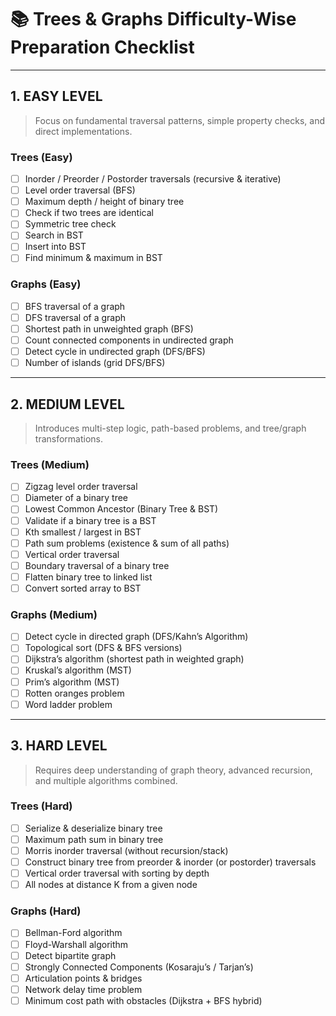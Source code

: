 # 📚 Trees & Graphs Difficulty-Wise Preparation Checklist

---

## 1. EASY LEVEL
> Focus on fundamental traversal patterns, simple property checks, and direct implementations.

### Trees (Easy)
- [ ] Inorder / Preorder / Postorder traversals (recursive & iterative)  
- [ ] Level order traversal (BFS)  
- [ ] Maximum depth / height of binary tree  
- [ ] Check if two trees are identical  
- [ ] Symmetric tree check  
- [ ] Search in BST  
- [ ] Insert into BST  
- [ ] Find minimum & maximum in BST  

### Graphs (Easy)
- [ ] BFS traversal of a graph  
- [ ] DFS traversal of a graph  
- [ ] Shortest path in unweighted graph (BFS)  
- [ ] Count connected components in undirected graph  
- [ ] Detect cycle in undirected graph (DFS/BFS)  
- [ ] Number of islands (grid DFS/BFS)  

---

## 2. MEDIUM LEVEL
> Introduces multi-step logic, path-based problems, and tree/graph transformations.

### Trees (Medium)
- [ ] Zigzag level order traversal  
- [ ] Diameter of a binary tree  
- [ ] Lowest Common Ancestor (Binary Tree & BST)  
- [ ] Validate if a binary tree is a BST  
- [ ] Kth smallest / largest in BST  
- [ ] Path sum problems (existence & sum of all paths)  
- [ ] Vertical order traversal  
- [ ] Boundary traversal of a binary tree  
- [ ] Flatten binary tree to linked list  
- [ ] Convert sorted array to BST  

### Graphs (Medium)
- [ ] Detect cycle in directed graph (DFS/Kahn’s Algorithm)  
- [ ] Topological sort (DFS & BFS versions)  
- [ ] Dijkstra’s algorithm (shortest path in weighted graph)  
- [ ] Kruskal’s algorithm (MST)  
- [ ] Prim’s algorithm (MST)  
- [ ] Rotten oranges problem  
- [ ] Word ladder problem  

---

## 3. HARD LEVEL
> Requires deep understanding of graph theory, advanced recursion, and multiple algorithms combined.

### Trees (Hard)
- [ ] Serialize & deserialize binary tree  
- [ ] Maximum path sum in binary tree  
- [ ] Morris inorder traversal (without recursion/stack)  
- [ ] Construct binary tree from preorder & inorder (or postorder) traversals  
- [ ] Vertical order traversal with sorting by depth  
- [ ] All nodes at distance K from a given node  

### Graphs (Hard)
- [ ] Bellman-Ford algorithm  
- [ ] Floyd-Warshall algorithm  
- [ ] Detect bipartite graph  
- [ ] Strongly Connected Components (Kosaraju’s / Tarjan’s)  
- [ ] Articulation points & bridges  
- [ ] Network delay time problem  
- [ ] Minimum cost path with obstacles (Dijkstra + BFS hybrid)  
